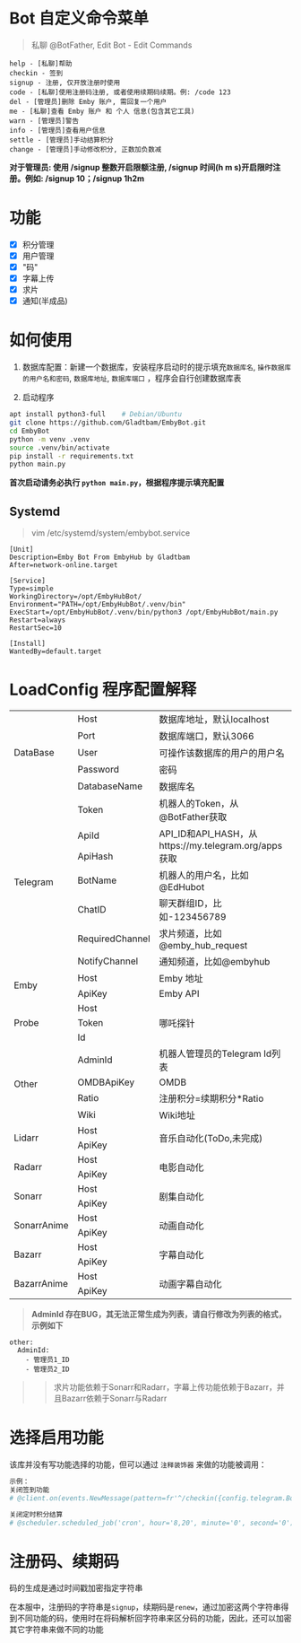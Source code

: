 
# Bot 自定义命令菜单
>
> 私聊 @BotFather, Edit Bot - Edit Commands  

```text  
help - [私聊]帮助
checkin - 签到
signup - 注册, 仅开放注册时使用
code - [私聊]使用注册码注册, 或者使用续期码续期。例: /code 123
del - [管理员]删除 Emby 账户, 需回复一个用户
me - [私聊]查看 Emby 账户 和 个人 信息(包含其它工具)
warn - [管理员]警告
info - [管理员]查看用户信息
settle - [管理员]手动结算积分
change - [管理员]手动修改积分, 正数加负数减
```
  
**对于管理员: 使用 /signup 整数开启限额注册, /signup 时间(h m s)开启限时注册。例如: /signup 10；/signup 1h2m**  

# 功能
- [X] 积分管理
- [X] 用户管理
- [X] "码"
- [X] 字幕上传
- [X] 求片
- [X] 通知(半成品)

# 如何使用

1. 数据库配置：新建一个数据库，安装程序启动时的提示填充`数据库名`, `操作数据库的用户名和密码`, `数据库地址`, `数据库端口`  ，程序会自行创建数据库表

2. 启动程序
``` bash
apt install python3-full    # Debian/Ubuntu
git clone https://github.com/Gladtbam/EmbyBot.git
cd EmbyBot
python -m venv .venv
source .venv/bin/activate
pip install -r requirements.txt
python main.py
```
**首次启动请务必执行 `python main.py`，根据程序提示填充配置**

## Systemd
> vim /etc/systemd/system/embybot.service

```
[Unit]
Description=Emby Bot From EmbyHub by Gladtbam
After=network-online.target

[Service]
Type=simple
WorkingDirectory=/opt/EmbyHubBot/
Environment="PATH=/opt/EmbyHubBot/.venv/bin"
ExecStart=/opt/EmbyHubBot/.venv/bin/python3 /opt/EmbyHubBot/main.py
Restart=always
RestartSec=10

[Install]
WantedBy=default.target
```

# LoadConfig 程序配置解释

<table>
    <tr>
        <td rowspan="5">DataBase</td>
        <td>Host</td>
        <td>数据库地址，默认localhost</td>
    </tr>
    <tr>
        <td>Port</td>
        <td>数据库端口，默认3066</td>
    </tr>
    <tr>
        <td>User</td>
        <td>可操作该数据库的用户的用户名</td>
    </tr>
    <tr>
        <td>Password</td>
        <td>密码</td>
    </tr>
    <tr>
        <td>DatabaseName</td>
        <td>数据库名</td>
    </tr>
    <tr>
        <td rowspan="7">Telegram</td>
        <td>Token</td>
        <td>机器人的Token，从@BotFather获取</td>
    </tr>
    <tr>
        <td>ApiId</td>
        <td rowspan="2">API_ID和API_HASH，从https://my.telegram.org/apps获取</td>
    </tr>
    <tr>
        <td>ApiHash</td>
    </tr>
    <tr>
        <td>BotName</td>
        <td>机器人的用户名，比如@EdHubot</td>
    </tr>
    <tr>
        <td>ChatID</td>
        <td>聊天群组ID，比如-123456789</td>
    </tr>
    <tr>
        <td>RequiredChannel</td>
        <td>求片频道，比如@emby_hub_request</td>
    </tr>
    <tr>
        <td>NotifyChannel</td>
        <td>通知频道，比如@embyhub</td>
    </tr>
    <tr>
        <td rowspan="2">Emby</td>
        <td>Host</td>
        <td>Emby 地址</td>
    </tr>
    <tr>
        <td>ApiKey</td>
        <td>Emby API</td>
    </tr>
    <tr>
        <td rowspan="3">Probe</td>
        <td>Host</td>
        <td rowspan="3">哪吒探针</td>
    </tr>
    <tr>
        <td>Token</td>
    </tr>
    <tr>
        <td>Id</td>
    </tr>
    <tr>
        <td rowspan="4">Other</td>
        <td>AdminId</td>
        <td>机器人管理员的Telegram Id列表</td>
    </tr>
    <tr>
        <td>OMDBApiKey</td>
        <td>OMDB</td>
    </tr>
    <tr>
        <td>Ratio</td>
        <td>注册积分=续期积分*Ratio</td>
    </tr>
    <tr>
        <td>Wiki</td>
        <td>Wiki地址</td>
    </tr>
    <tr>
        <td rowspan="2">Lidarr</td>
        <td>Host</td>
        <td  rowspan="2">音乐自动化(ToDo,未完成)</td>
    </tr>
    <tr>
        <td>ApiKey</td>
    </tr>
    <tr>
        <td rowspan="2">Radarr</td>
        <td>Host</td>
        <td rowspan="2">电影自动化</td>
    </tr>
    <tr>
        <td>ApiKey</td>
    </tr>
    <tr>
        <td rowspan="2">Sonarr</td>
        <td>Host</td>
        <td rowspan="2">剧集自动化</td>
    </tr>
    <tr>
        <td>ApiKey</td>
    </tr>
    <tr>
        <td rowspan="2">SonarrAnime</td>
        <td>Host</td>
        <td rowspan="2">动画自动化</td>
    </tr>
    <tr>
        <td>ApiKey</td>
    </tr>
    <tr>
        <td rowspan="2">Bazarr</td>
        <td>Host</td>
        <td rowspan="2">字幕自动化</td>
    </tr>
    <tr>
        <td>ApiKey</td>
    </tr>
    <tr>
        <td rowspan="2">BazarrAnime</td>
        <td>Host</td>
        <td rowspan="2">动画字幕自动化</td>
    </tr>
    <tr>
        <td>ApiKey</td>
    </tr>
</table>

> **AdminId 存在BUG，其无法正常生成为列表，请自行修改为列表的格式，示例如下**
```
other:
  AdminId:
    - 管理员1_ID
    - 管理员2_ID
```

>> 求片功能依赖于Sonarr和Radarr，字幕上传功能依赖于Bazarr，并且Bazarr依赖于Sonarr与Radarr

# 选择启用功能

该库并没有写功能选择的功能，但可以通过 `注释装饰器` 来做的功能被调用：  

```python
示例：
关闭签到功能
# @client.on(events.NewMessage(pattern=fr'^/checkin({config.telegram.BotName})?$')) 

关闭定时积分结算
# @scheduler.scheduled_job('cron', hour='8,20', minute='0', second='0')
```

# 注册码、续期码

码的生成是通过时间戳加密指定字符串  

在本服中，注册码的字符串是`signup`，续期码是`renew`，通过加密这两个字符串得到不同功能的码，使用时在将码解析回字符串来区分码的功能，因此，还可以加密其它字符串来做不同的功能
